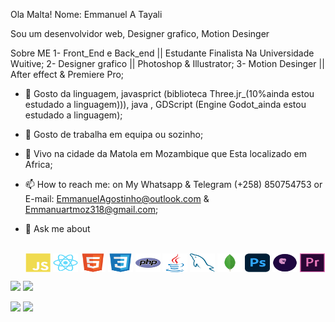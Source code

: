 
Ola Malta! 
Nome: Emmanuel A Tayali



Sou um desenvolvidor web,  Designer grafico, Motion Desinger

Sobre ME
1- Front_End e Back_end || Estudante Finalista Na Universidade Wuitive;
2- Designer grafico || Photoshop & Illustrator;
3- Motion Desinger || After effect & Premiere Pro;

- 🌱 Gosto da linguagem, javasprict (biblioteca Three.jr_(10%ainda estou estudado a linguagem))), java , GDScript (Engine Godot_ainda estou estudado a linguagem); 

- 👯 Gosto de trabalha em equipa ou sozinho;

- 🤔 Vivo na cidade da Matola em Mozambique que Esta localizado em Africa; 

- 📫 How to reach me: on My Whatsapp & Telegram (+258) 850754753 or
E-mail: EmmanuelAgostinho@outlook.com & Emmanuartmoz318@gmail.com;

- 💬 Ask me about

  <div style="display: inline_block"><br>
  <img align="center" alt="Rafa-Js" height="30" width="40" src="https://raw.githubusercontent.com/devicons/devicon/master/icons/javascript/javascript-plain.svg">

  <img align="center" alt="Rafa-React" height="30" width="40" src="https://raw.githubusercontent.com/devicons/devicon/master/icons/react/react-original.svg">
  <img align="center" alt="Rafa-HTML" height="30" width="40" src="https://raw.githubusercontent.com/devicons/devicon/master/icons/html5/html5-original.svg">
  <img align="center" alt="Rafa-CSS" height="30" width="40" src="https://raw.githubusercontent.com/devicons/devicon/master/icons/css3/css3-original.svg">
  <img align="center" alt="Rafa-php" height="30" width="40" src="https://raw.githubusercontent.com/devicons/devicon/master/icons/php/php-original.svg">
  <img align="center" alt="Rafa-Java" height="30" width="40" src="https://raw.githubusercontent.com/devicons/devicon/master/icons/java/java-original.svg">
  <img align="center" alt="Rafa-mysql" height="30" width="40" src="https://raw.githubusercontent.com/devicons/devicon/master/icons/mysql/mysql-original.svg">
    <img align="center" alt="Rafa-mongodb" height="30" width="40" src="https://raw.githubusercontent.com/devicons/devicon/master/icons/mongodb/mongodb-original.svg">
        <img align="center" alt="Rafa-photoshop" height="30" width="40" src="https://raw.githubusercontent.com/devicons/devicon/master/icons/photoshop/photoshop-original.svg">
             <img align="center" alt="Rafa-aftereffects" height="30" width="40" src="https://raw.githubusercontent.com/devicons/devicon/master/icons/aftereffects/aftereffects-original.svg">
                       <img align="center" alt="Rafa-premierepro" height="30" width="40" src="https://raw.githubusercontent.com/devicons/devicon/master/icons/premierepro/premierepro-original.svg">
                
</div>


<div> 
  <a href="https://www.youtube.com/channel/UC2vJyG88DMm5HkRTluRAz2g" target="_blank"><img src="https://img.shields.io/badge/YouTube-FF0000?style=for-the-badge&logo=youtube&logoColor=white" target="_blank"></a>
  <a href="[https://instagram.com/rafaballerini](https://www.instagram.com/emmanuartmoz/)" target="_blank"><img src="https://img.shields.io/badge/-Instagram-%23E4405F?style=for-the-badge&logo=instagram&logoColor=white" target="_blank"></a>

  <a href = " EmmanuelAgostinho@outlook.com"><img src="https://img.shields.io/badge/-Gmail-%23333?style=for-the-badge&logo=gmail&logoColor=white" target="_blank"></a>
  <a href="https://www.linkedin.com/mynetwork/" target="_blank"><img src="https://img.shields.io/badge/-LinkedIn-%230077B5?style=for-the-badge&logo=linkedin&logoColor=white" target="_blank"></a> 
  
</div>

